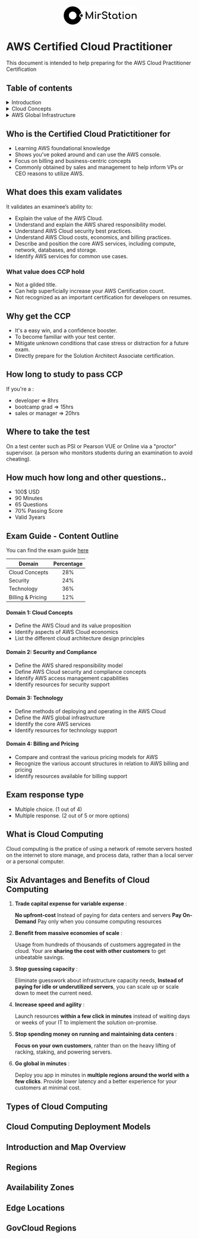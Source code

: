<p align="center">
   <img src="assets/mirstation.png" alt="MirStation" width="197"/>
</p>

# AWS Certified Cloud Practitioner

This document is intended to help preparing for the AWS Cloud Practitioner Certification

## Table of contents
<details>
  <summary>Introduction</summary>

  - [Who is the Certified Cloud Pratictitioner for](#who-is-the-certified-cloud-pratictitioner-for)
  - [What does this exam validates](#what-does-this-exam-validates)
    * [What value does CCP hold](#what-value-does-ccp-hold)
  - [Why get the CCP](#why-get-the-ccp)
  - [How long to study to pass CCP](#how-long-to-study-to-pass-ccp)
  - [Where to take the test](#where-to-take-the-test)
  - [How much how long and other questions..](#how-much-how-long-and-other-questions)
  - [Exam Guide - Content Outline](#exam-guide---content-outline)
      + [Domain 1: Cloud Concepts](#domain-1--cloud-concepts)
      + [Domain 2: Security and Compliance](#domain-2--security-and-compliance)
      + [Domain 3: Technology](#domain-3--technology)
      + [Domain 4: Billing and Pricing](#domain-4--billing-and-pricing)
  - [Exam response type](#exam-response-type)
</details>

<details>
  <summary>Cloud Concepts</summary>

  - [What is Cloud Computing](#what-is-cloud-computing)
  - [Six Advantages and Benefits of Cloud Computing](#six-advantages-and-benefits-of-cloud-computing)
  - [Types of Cloud Computing](#types-of-cloud-computing)
  - [Cloud Computing Deployment Models](#cloud-computing-deployment-models)
</details>


<details>
  <summary>AWS Global Infrastructure</summary>

  - [Introduction and Map Overview](#introduction-and-map-overview)
  - [Regions](#regions)
  - [Availability Zones](#availability-zones)
  - [Edge Locations](#edge-locations)
  - [GovCloud Regions](#govcloud-regions)
</details>

## Who is the Certified Cloud Pratictitioner for
- Learning AWS foundational knowledge
- Shows you've poked around and can use the AWS console.
- Focus on billing and business-centric concepts
- Commonly obtained by sales and management to help inform VPs or CEO reasons to utilize AWS.

## What does this exam validates
It validates an examinee’s ability to:
- Explain the value of the AWS Cloud.
- Understand and explain the AWS shared responsibility model.
- Understand AWS Cloud security best practices.
- Understand AWS Cloud costs, economics, and billing practices.
- Describe and position the core AWS services, including compute, network, databases, and storage.
- Identify AWS services for common use cases.

### What value does CCP hold
- Not a gilded title.
- Can help superficially increase your AWS Certification count.
- Not recognized as an important certification for developers on resumes.

## Why get the CCP
- It's a easy win, and a confidence booster.
- To become familiar with your test center.
- Mitigate unknown conditions that case stress or distraction for a future exam.
- Directly prepare for the Solution Architect Associate certification.

## How long to study to pass CCP
If you're a :
- developer => 8hrs
- bootcamp grad => 15hrs
- sales or manager => 20hrs

## Where to take the test
On a test center such as PSI or Pearson VUE or Online via a "proctor" supervisor. (a person who monitors students during an examination to avoid cheating).

## How much how long and other questions..
- 100$ USD
- 90 Minutes
- 65 Questions
- 70% Passing Score
- Valid 3years

## Exam Guide - Content Outline
You can find the exam guide [here](https://d1.awsstatic.com/training-and-certification/docs-cloud-practitioner/AWS-Certified-Cloud-Practitioner_Exam-Guide.pdf)

| Domain               | Percentage    |
| -------------------- |:-------------:|
| Cloud Concepts       | 28%           |
| Security             | 24%           |
| Technology           | 36%           |
| Billing & Pricing    | 12%           |

#### Domain 1: Cloud Concepts
- Define the AWS Cloud and its value proposition
- Identify aspects of AWS Cloud economics
- List the different cloud architecture design principles

#### Domain 2: Security and Compliance
- Define the AWS shared responsibility model
- Define AWS Cloud security and compliance concepts
- Identify AWS access management capabilities
- Identify resources for security support

#### Domain 3: Technology
- Define methods of deploying and operating in the AWS Cloud
- Define the AWS global infrastructure
- Identify the core AWS services
- Identify resources for technology support

#### Domain 4: Billing and Pricing
- Compare and contrast the various pricing models for AWS
- Recognize the various account structures in relation to AWS billing and pricing
- Identify resources available for billing support

## Exam response type
- Multiple choice. (1 out of 4)
- Multiple response. (2 out of 5 or more options)

## What is Cloud Computing
Cloud computing is the pratice of using a network of remote servers hosted on the internet to store manage, and process data, rather than a local server or a personal computer.

## Six Advantages and Benefits of Cloud Computing
1. **Trade capital expense for variable expense** :

   **No upfront-cost** Instead of paying for data centers and servers
   **Pay On-Demand** Pay only when you consume computing resources

2. **Benefit from massive economies of scale** :

   Usage from hundreds of thousands of customers aggregated in the cloud. Your are **sharing the cost with other customers** to get unbeatable savings.

3. **Stop guessing capacity** :

   Eliminate guesswork about infrastructure capacity needs, **Instead of paying for idle or underutilized servers**, you can scale up or scale down to meet the current need.

4. **Increase speed and agility** :

   Launch resources **within a few click in minutes** instead of waiting days or weeks of your IT to implement the solution on-promise.

5. **Stop spending money on running and maintaining data centers** :

   **Focus on your own customers**, rahter than on the heavy lifting of racking, staking, and powering servers.

6. **Go global in minutes** :

   Deploy you app in minutes in **multiple regions around the world with a few clicks**.
   Provide lower latency and a better experience for your customers at minimal cost.

## Types of Cloud Computing

## Cloud Computing Deployment Models

## Introduction and Map Overview

## Regions

## Availability Zones

## Edge Locations

## GovCloud Regions
